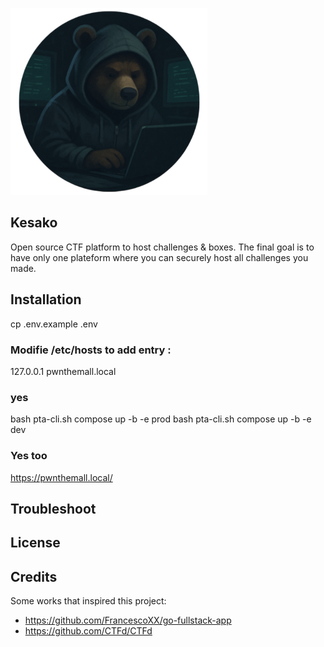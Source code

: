 ![logo no text](frontend/public/logo-no-text.png)

## Kesako

Open source CTF platform to host challenges & boxes.
The final goal is to have only one plateform where you can securely host all challenges you made.

## Installation

cp .env.example .env

### Modifie /etc/hosts to add entry :
127.0.0.1 pwnthemall.local 

### yes
bash pta-cli.sh compose up -b -e prod
bash pta-cli.sh compose up -b -e dev

### Yes too
https://pwnthemall.local/ 


## Troubleshoot

## License

## Credits

Some works that inspired this project:

- https://github.com/FrancescoXX/go-fullstack-app
- https://github.com/CTFd/CTFd
